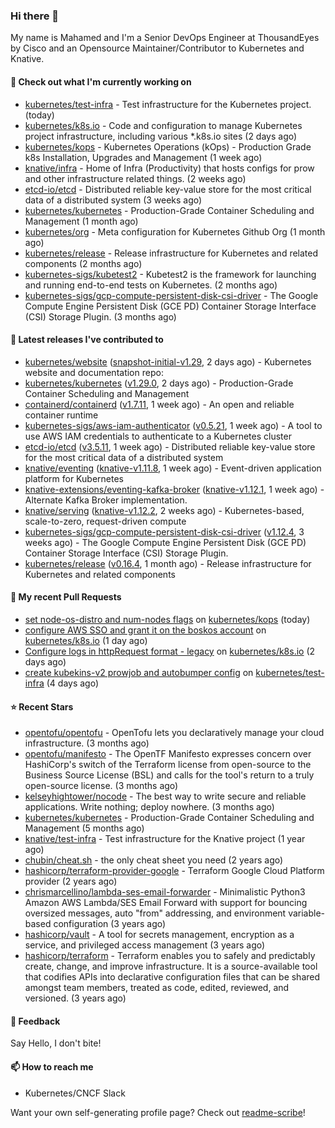 ### Hi there 👋

My name is Mahamed and I'm a Senior DevOps Engineer at ThousandEyes by Cisco and an Opensource Maintainer/Contributor to Kubernetes and Knative.

#### 👷 Check out what I'm currently working on

- [kubernetes/test-infra](https://github.com/kubernetes/test-infra) - Test infrastructure for the Kubernetes project. (today)
- [kubernetes/k8s.io](https://github.com/kubernetes/k8s.io) - Code and configuration to manage Kubernetes project infrastructure, including various *.k8s.io sites (2 days ago)
- [kubernetes/kops](https://github.com/kubernetes/kops) - Kubernetes Operations (kOps) - Production Grade k8s Installation, Upgrades and Management (1 week ago)
- [knative/infra](https://github.com/knative/infra) - Home of Infra (Productivity) that hosts configs for prow and other infrastructure related things. (2 weeks ago)
- [etcd-io/etcd](https://github.com/etcd-io/etcd) - Distributed reliable key-value store for the most critical data of a distributed system (3 weeks ago)
- [kubernetes/kubernetes](https://github.com/kubernetes/kubernetes) - Production-Grade Container Scheduling and Management (1 month ago)
- [kubernetes/org](https://github.com/kubernetes/org) - Meta configuration for Kubernetes Github Org (1 month ago)
- [kubernetes/release](https://github.com/kubernetes/release) - Release infrastructure for Kubernetes and related components (2 months ago)
- [kubernetes-sigs/kubetest2](https://github.com/kubernetes-sigs/kubetest2) - Kubetest2 is the framework for launching and running end-to-end tests on Kubernetes. (2 months ago)
- [kubernetes-sigs/gcp-compute-persistent-disk-csi-driver](https://github.com/kubernetes-sigs/gcp-compute-persistent-disk-csi-driver) - The Google Compute Engine Persistent Disk (GCE PD) Container Storage Interface (CSI) Storage Plugin. (3 months ago)

#### 🔭 Latest releases I've contributed to

- [kubernetes/website](https://github.com/kubernetes/website) ([snapshot-initial-v1.29](https://github.com/kubernetes/website/releases/tag/snapshot-initial-v1.29), 2 days ago) - Kubernetes website and documentation repo: 
- [kubernetes/kubernetes](https://github.com/kubernetes/kubernetes) ([v1.29.0](https://github.com/kubernetes/kubernetes/releases/tag/v1.29.0), 2 days ago) - Production-Grade Container Scheduling and Management
- [containerd/containerd](https://github.com/containerd/containerd) ([v1.7.11](https://github.com/containerd/containerd/releases/tag/v1.7.11), 1 week ago) - An open and reliable container runtime
- [kubernetes-sigs/aws-iam-authenticator](https://github.com/kubernetes-sigs/aws-iam-authenticator) ([v0.5.21](https://github.com/kubernetes-sigs/aws-iam-authenticator/releases/tag/v0.5.21), 1 week ago) - A tool to use AWS IAM credentials to authenticate to a Kubernetes cluster
- [etcd-io/etcd](https://github.com/etcd-io/etcd) ([v3.5.11](https://github.com/etcd-io/etcd/releases/tag/v3.5.11), 1 week ago) - Distributed reliable key-value store for the most critical data of a distributed system
- [knative/eventing](https://github.com/knative/eventing) ([knative-v1.11.8](https://github.com/knative/eventing/releases/tag/knative-v1.11.8), 1 week ago) - Event-driven application platform for Kubernetes
- [knative-extensions/eventing-kafka-broker](https://github.com/knative-extensions/eventing-kafka-broker) ([knative-v1.12.1](https://github.com/knative-extensions/eventing-kafka-broker/releases/tag/knative-v1.12.1), 1 week ago) - Alternate Kafka Broker implementation.
- [knative/serving](https://github.com/knative/serving) ([knative-v1.12.2](https://github.com/knative/serving/releases/tag/knative-v1.12.2), 2 weeks ago) - Kubernetes-based, scale-to-zero, request-driven compute
- [kubernetes-sigs/gcp-compute-persistent-disk-csi-driver](https://github.com/kubernetes-sigs/gcp-compute-persistent-disk-csi-driver) ([v1.12.4](https://github.com/kubernetes-sigs/gcp-compute-persistent-disk-csi-driver/releases/tag/v1.12.4), 3 weeks ago) - The Google Compute Engine Persistent Disk (GCE PD) Container Storage Interface (CSI) Storage Plugin.
- [kubernetes/release](https://github.com/kubernetes/release) ([v0.16.4](https://github.com/kubernetes/release/releases/tag/v0.16.4), 1 month ago) - Release infrastructure for Kubernetes and related components

#### 🔨 My recent Pull Requests

- [set node-os-distro and num-nodes flags](https://github.com/kubernetes/kops/pull/16176) on [kubernetes/kops](https://github.com/kubernetes/kops) (today)
- [configure AWS SSO and grant it on the boskos account](https://github.com/kubernetes/k8s.io/pull/6189) on [kubernetes/k8s.io](https://github.com/kubernetes/k8s.io) (1 day ago)
- [Configure logs in httpRequest format - legacy](https://github.com/kubernetes/k8s.io/pull/6184) on [kubernetes/k8s.io](https://github.com/kubernetes/k8s.io) (2 days ago)
- [create kubekins-v2 prowjob and autobumper config](https://github.com/kubernetes/test-infra/pull/31429) on [kubernetes/test-infra](https://github.com/kubernetes/test-infra) (4 days ago)

#### ⭐ Recent Stars

- [opentofu/opentofu](https://github.com/opentofu/opentofu) - OpenTofu lets you declaratively manage your cloud infrastructure. (3 months ago)
- [opentofu/manifesto](https://github.com/opentofu/manifesto) - The OpenTF Manifesto expresses concern over HashiCorp&#39;s switch of the Terraform license from open-source to the Business Source License (BSL) and calls for the tool&#39;s return to a truly open-source license. (3 months ago)
- [kelseyhightower/nocode](https://github.com/kelseyhightower/nocode) - The best way to write secure and reliable applications. Write nothing; deploy nowhere. (3 months ago)
- [kubernetes/kubernetes](https://github.com/kubernetes/kubernetes) - Production-Grade Container Scheduling and Management (5 months ago)
- [knative/test-infra](https://github.com/knative/test-infra) - Test infrastructure for the Knative project (1 year ago)
- [chubin/cheat.sh](https://github.com/chubin/cheat.sh) - the only cheat sheet you need (2 years ago)
- [hashicorp/terraform-provider-google](https://github.com/hashicorp/terraform-provider-google) - Terraform Google Cloud Platform provider (2 years ago)
- [chrismarcellino/lambda-ses-email-forwarder](https://github.com/chrismarcellino/lambda-ses-email-forwarder) - Minimalistic Python3 Amazon AWS Lambda/SES Email Forward with support for bouncing oversized messages, auto &#34;from&#34; addressing, and environment variable-based configuration (3 years ago)
- [hashicorp/vault](https://github.com/hashicorp/vault) - A tool for secrets management, encryption as a service, and privileged access management (3 years ago)
- [hashicorp/terraform](https://github.com/hashicorp/terraform) - Terraform enables you to safely and predictably create, change, and improve infrastructure. It is a source-available tool that codifies APIs into declarative configuration files that can be shared amongst team members, treated as code, edited, reviewed, and versioned. (3 years ago)

#### 💬 Feedback

Say Hello, I don't bite!

#### 📫 How to reach me

- Kubernetes/CNCF Slack

Want your own self-generating profile page? Check out [readme-scribe](https://github.com/muesli/readme-scribe)!



